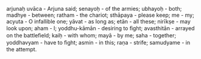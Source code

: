 arjunaḥ uvāca - Arjuna said; senayoḥ - of the armies; ubhayoḥ - both; madhye - between; ratham - the chariot; sthāpaya - please keep; me - my; acyuta - O infallible one; yāvat - as long as; etān - all these; nirīkṣe - may look upon; aham - I; yoddhu-kāmān - desiring to ﬁght; avasthitān - arrayed on the battleﬁeld; kaiḥ - with whom; mayā - by me; saha - together; yoddhavyam - have to ﬁght; asmin - in this; raṇa - strife; samudyame - in the attempt.